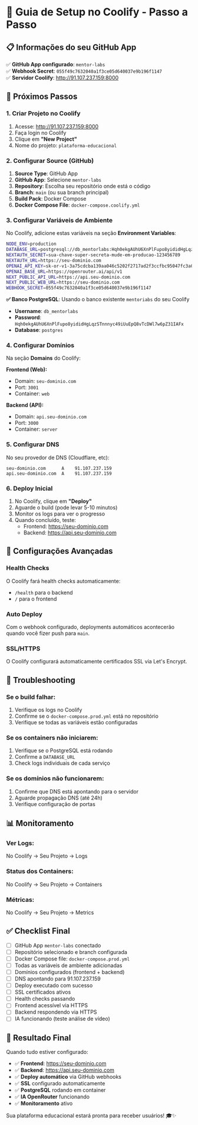 # 🚀 Guia de Setup no Coolify - Passo a Passo

## 📋 Informações do seu GitHub App

✅ **GitHub App configurado**: `mentor-labs`  
✅ **Webhook Secret**: `055f49c7632040a1f3ce05d640037e9b196f1147`  
✅ **Servidor Coolify**: http://91.107.237.159:8000  

## 🎯 Próximos Passos

### 1. **Criar Projeto no Coolify**

1. Acesse: http://91.107.237.159:8000
2. Faça login no Coolify
3. Clique em **"New Project"**
4. Nome do projeto: `plataforma-educacional`

### 2. **Configurar Source (GitHub)**

1. **Source Type**: GitHub App
2. **GitHub App**: Selecione `mentor-labs` 
3. **Repository**: Escolha seu repositório onde está o código
4. **Branch**: `main` (ou sua branch principal)
5. **Build Pack**: Docker Compose
6. **Docker Compose File**: `docker-compose.coolify.yml`

### 3. **Configurar Variáveis de Ambiente**

No Coolify, adicione estas variáveis na seção **Environment Variables**:

```bash
NODE_ENV=production
DATABASE_URL=postgresql://db_mentorlabs:Hqh0ekgAUhU6XnPlFupo8yididHgLqzSTnnnyc49iUuEpQ8vTcDWl7w6pZ31IAFx@mentoriabs:5432/postgres
NEXTAUTH_SECRET=sua-chave-super-secreta-mude-em-producao-123456789
NEXTAUTH_URL=https://seu-dominio.com
OPENAI_API_KEY=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
OPENAI_BASE_URL=https://openrouter.ai/api/v1
NEXT_PUBLIC_API_URL=https://api.seu-dominio.com
NEXT_PUBLIC_WEB_URL=https://seu-dominio.com
WEBHOOK_SECRET=055f49c7632040a1f3ce05d640037e9b196f1147
```

**✅ Banco PostgreSQL**: Usando o banco existente `mentoriabs` do seu Coolify
- **Username**: `db_mentorlabs`  
- **Password**: `Hqh0ekgAUhU6XnPlFupo8yididHgLqzSTnnnyc49iUuEpQ8vTcDWl7w6pZ31IAFx`
- **Database**: `postgres`

### 4. **Configurar Domínios**

Na seção **Domains** do Coolify:

**Frontend (Web):**
- Domain: `seu-dominio.com`
- Port: `3001`
- Container: `web`

**Backend (API):**
- Domain: `api.seu-dominio.com`  
- Port: `3000`
- Container: `server`

### 5. **Configurar DNS**

No seu provedor de DNS (Cloudflare, etc):
```
seu-dominio.com      A    91.107.237.159
api.seu-dominio.com  A    91.107.237.159
```

### 6. **Deploy Inicial**

1. No Coolify, clique em **"Deploy"**
2. Aguarde o build (pode levar 5-10 minutos)
3. Monitor os logs para ver o progresso
4. Quando concluído, teste:
   - Frontend: https://seu-dominio.com
   - Backend: https://api.seu-dominio.com

## 🔧 Configurações Avançadas

### **Health Checks**
O Coolify fará health checks automaticamente:
- `/health` para o backend
- `/` para o frontend

### **Auto Deploy**
Com o webhook configurado, deployments automáticos acontecerão quando você fizer push para `main`.

### **SSL/HTTPS**
O Coolify configurará automaticamente certificados SSL via Let's Encrypt.

## 🚨 Troubleshooting

### **Se o build falhar:**
1. Verifique os logs no Coolify
2. Confirme se o `docker-compose.prod.yml` está no repositório
3. Verifique se todas as variáveis estão configuradas

### **Se os containers não iniciarem:**
1. Verifique se o PostgreSQL está rodando
2. Confirme a `DATABASE_URL`
3. Check logs individuais de cada serviço

### **Se os domínios não funcionarem:**
1. Confirme que DNS está apontando para o servidor
2. Aguarde propagação DNS (até 24h)
3. Verifique configuração de portas

## 📊 Monitoramento

### **Ver Logs:**
No Coolify → Seu Projeto → Logs

### **Status dos Containers:**
No Coolify → Seu Projeto → Containers

### **Métricas:**
No Coolify → Seu Projeto → Metrics

## ✅ Checklist Final

- [ ] GitHub App `mentor-labs` conectado
- [ ] Repositório selecionado e branch configurada
- [ ] Docker Compose file: `docker-compose.prod.yml`
- [ ] Todas as variáveis de ambiente adicionadas
- [ ] Domínios configurados (frontend + backend)
- [ ] DNS apontando para 91.107.237.159
- [ ] Deploy executado com sucesso
- [ ] SSL certificados ativos
- [ ] Health checks passando
- [ ] Frontend acessível via HTTPS
- [ ] Backend respondendo via HTTPS
- [ ] IA funcionando (teste análise de vídeo)

## 🎉 Resultado Final

Quando tudo estiver configurado:
- ✅ **Frontend**: https://seu-dominio.com
- ✅ **Backend**: https://api.seu-dominio.com  
- ✅ **Deploy automático** via GitHub webhooks
- ✅ **SSL** configurado automaticamente
- ✅ **PostgreSQL** rodando em container
- ✅ **IA OpenRouter** funcionando
- ✅ **Monitoramento** ativo

Sua plataforma educacional estará pronta para receber usuários! 🎓✨
